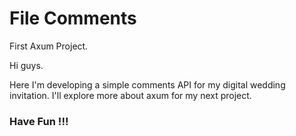# File Comments

First Axum Project.

Hi guys.

Here I'm developing a simple comments API for my digital wedding invitation. I'll explore more about axum for my next project.

### Have Fun !!!